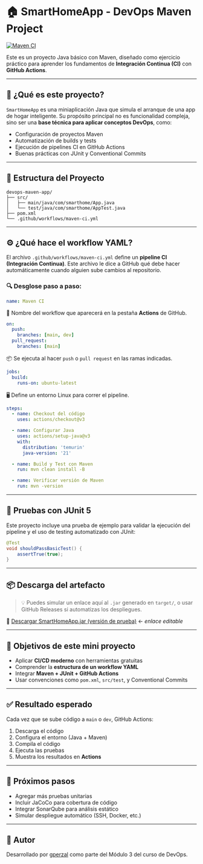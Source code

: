 
# 🏠 SmartHomeApp - DevOps Maven Project

[![Maven CI](https://github.com/gperzal/SmartHomeApp/actions/workflows/maven-ci.yml/badge.svg)](https://github.com/gperzal/SmartHomeApp/actions)

Este es un proyecto Java básico con Maven, diseñado como ejercicio práctico para aprender los fundamentos de **Integración Continua (CI)** con **GitHub Actions**.

---

## 🚀 ¿Qué es este proyecto?

`SmartHomeApp` es una miniaplicación Java que simula el arranque de una app de hogar inteligente. Su propósito principal no es funcionalidad compleja, sino ser una **base técnica para aplicar conceptos DevOps**, como:

- Configuración de proyectos Maven
- Automatización de builds y tests
- Ejecución de pipelines CI en GitHub Actions
- Buenas prácticas con JUnit y Conventional Commits

---

## 📁 Estructura del Proyecto

```
devops-maven-app/
├── src/
│   ├── main/java/com/smarthome/App.java
│   └── test/java/com/smarthome/AppTest.java
├── pom.xml
└── .github/workflows/maven-ci.yml
```

---

## ⚙️ ¿Qué hace el workflow YAML?

El archivo `.github/workflows/maven-ci.yml` define un **pipeline CI (Integración Continua)**. Este archivo le dice a GitHub qué debe hacer automáticamente cuando alguien sube cambios al repositorio.

### 🔍 Desglose paso a paso:

```yaml
name: Maven CI
```
📝 Nombre del workflow que aparecerá en la pestaña **Actions** de GitHub.

```yaml
on:
  push:
    branches: [main, dev]
  pull_request:
    branches: [main]
```
📦 Se ejecuta al hacer `push` o `pull request` en las ramas indicadas.

```yaml
jobs:
  build:
    runs-on: ubuntu-latest
```
🖥 Define un entorno Linux para correr el pipeline.

```yaml
steps:
  - name: Checkout del código
    uses: actions/checkout@v3

  - name: Configurar Java
    uses: actions/setup-java@v3
    with:
      distribution: 'temurin'
      java-version: '21'

  - name: Build y Test con Maven
    run: mvn clean install -B

  - name: Verificar versión de Maven
    run: mvn -version
```

---

## 🧪 Pruebas con JUnit 5

Este proyecto incluye una prueba de ejemplo para validar la ejecución del pipeline y el uso de testing automatizado con JUnit:

```java
@Test
void shouldPassBasicTest() {
    assertTrue(true);
}
```

---

## 📦 Descarga del artefacto

> 💡 Puedes simular un enlace aquí al `.jar` generado en `target/`, o usar GitHub Releases si automatizas los despliegues.

🔽 [Descargar SmartHomeApp.jar (versión de prueba)](https://github.com/gperzal/SmartHomeApp/releases/latest) ← *enlace editable*

---

## 🎯 Objetivos de este mini proyecto

- Aplicar **CI/CD moderno** con herramientas gratuitas
- Comprender la **estructura de un workflow YAML**
- Integrar **Maven + JUnit + GitHub Actions**
- Usar convenciones como `pom.xml`, `src/test`, y Conventional Commits

---

## ✅ Resultado esperado

Cada vez que se sube código a `main` o `dev`, GitHub Actions:
1. Descarga el código
2. Configura el entorno (Java + Maven)
3. Compila el código
4. Ejecuta las pruebas
5. Muestra los resultados en **Actions**

---

## 🧠 Próximos pasos

- Agregar más pruebas unitarias
- Incluir JaCoCo para cobertura de código
- Integrar SonarQube para análisis estático
- Simular despliegue automático (SSH, Docker, etc.)

---

## 🙌 Autor

Desarrollado por [gperzal](https://github.com/gperzal) como parte del Módulo 3 del curso de DevOps.
